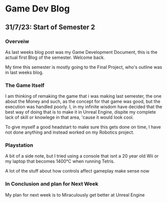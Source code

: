 # Game Dev Blog 

## 31/7/23: Start of Semester 2

### Overveiw

As last weeks blog post was my Game Development Document, this is the actual first Blog of the semester. Welcome back. 

My time this semester is mostly going to the Final Project, who's outline was in last weeks blog. 

### The Game Itself

I am thinking of remaking the game that i was making last semester, the one about the Money and such, as the concept for that game was good, but the execution was handled poorly. I, in my infinite wisdom have decided that the best way of doing that is to make it in Unreal Engine, dispite my complete lack of skill or knowlege in that area, 'cause it would look cool.

To give myself a good headstart to make sure this gets done on time, I have not done anything and instead worked on my Robotics project.

### Playstation

A bit of a side note, but I tried using a console that isnt a 20 year old Wii or my laptop that becomes 1400°C when running Tetris.

A lot of the stuff about how controls affect gameplay make sense now

### In Conclusion and plan for Next Week

My plan for next week is to Miraculously get better at Unreal Engine
